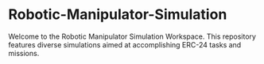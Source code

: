 # Robotic-Manipulator-Simulation
Welcome to the Robotic Manipulator Simulation Workspace. This repository features diverse simulations aimed at accomplishing ERC-24 tasks and missions.
